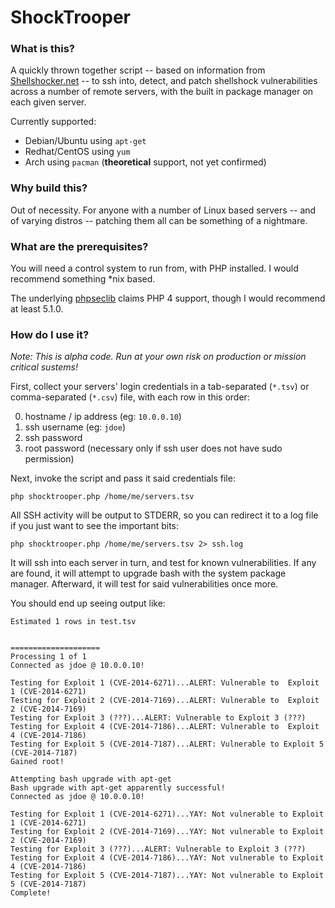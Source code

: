 # ShockTrooper

### What is this?

A quickly thrown together script -- based on information from [Shellshocker.net](https://shellshocker.net) -- to ssh into, detect, and patch shellshock vulnerabilities across a number of remote servers, with the built in package manager on each given server.

Currently supported:

* Debian/Ubuntu using `apt-get`
* Redhat/CentOS using `yum`
* Arch using `pacman` (**theoretical** support, not yet confirmed)

### Why build this?

Out of necessity. For anyone with a number of Linux based servers -- and of varying distros -- patching them all can be something of a nightmare.

### What are the prerequisites?

You will need a control system to run from, with PHP installed. I would recommend something *nix based.

The underlying [phpseclib](https://github.com/phpseclib/phpseclib) claims PHP 4 support, though I would recommend at least 5.1.0.

### How do I use it?

*Note: This is alpha code. Run at your own risk on production or mission critical sustems!*

First, collect your servers' login credentials in a  tab-separated (`*.tsv`) or comma-separated (`*.csv`) file, with each row in this order:

0. hostname / ip address (eg: `10.0.0.10`)
0. ssh username (eg: `jdoe`)
0. ssh password
0. root password (necessary only if ssh user does not have sudo permission)

Next, invoke the script and pass it said credentials file:

`php shocktrooper.php /home/me/servers.tsv`

All SSH activity will be output to STDERR, so you can redirect it to a log file if you just want to see the important bits:

`php shocktrooper.php /home/me/servers.tsv 2> ssh.log`

It will ssh into each server in turn, and test for known vulnerabilities. If any are found, it will attempt to upgrade bash with the system package manager. Afterward, it will test for said vulnerabilities once more.

You should end up seeing output like:

```
Estimated 1 rows in test.tsv


====================
Processing 1 of 1
Connected as jdoe @ 10.0.0.10!

Testing for Exploit 1 (CVE-2014-6271)...ALERT: Vulnerable to  Exploit 1 (CVE-2014-6271)
Testing for Exploit 2 (CVE-2014-7169)...ALERT: Vulnerable to  Exploit 2 (CVE-2014-7169)
Testing for Exploit 3 (???)...ALERT: Vulnerable to Exploit 3 (???)
Testing for Exploit 4 (CVE-2014-7186)...ALERT: Vulnerable to  Exploit 4 (CVE-2014-7186)
Testing for Exploit 5 (CVE-2014-7187)...ALERT: Vulnerable to Exploit 5 (CVE-2014-7187)
Gained root!

Attempting bash upgrade with apt-get
Bash upgrade with apt-get apparently successful!
Connected as jdoe @ 10.0.0.10!

Testing for Exploit 1 (CVE-2014-6271)...YAY: Not vulnerable to Exploit 1 (CVE-2014-6271)
Testing for Exploit 2 (CVE-2014-7169)...YAY: Not vulnerable to Exploit 2 (CVE-2014-7169)
Testing for Exploit 3 (???)...ALERT: Vulnerable to Exploit 3 (???)
Testing for Exploit 4 (CVE-2014-7186)...YAY: Not vulnerable to Exploit 4 (CVE-2014-7186)
Testing for Exploit 5 (CVE-2014-7187)...YAY: Not vulnerable to Exploit 5 (CVE-2014-7187)
Complete!
```
